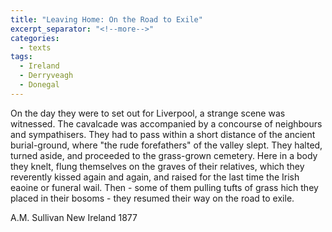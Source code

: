 ```yaml
---
title: "Leaving Home: On the Road to Exile"
excerpt_separator: "<!--more-->"
categories:
  - texts
tags:
  - Ireland
  - Derryveagh
  - Donegal
---
```

On the day they were to set out for Liverpool, a strange scene was witnessed. The cavalcade was accompanied by a concourse of neighbours and sympathisers. They had to pass within a short distance of the ancient burial-ground, where "the rude forefathers" of the valley slept. They halted, turned aside, and proceeded to the grass-grown cemetery. Here in a body they knelt, flung themselves on the graves of their relatives, which they reverently kissed again and again, and raised for the last time the Irish eaoine or funeral wail. Then - some of them pulling tufts of grass hich they placed in their bosoms - they resumed their way on the road to exile.
<!--more-->
A.M. Sullivan
New Ireland
1877
